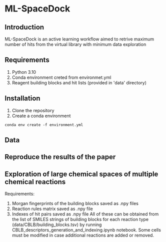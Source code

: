 # ML-SpaceDock

## Introduction
ML-SpaceDock is an active learning workflow aimed to retrive maximum number of hits from the virtual library with minimum data exploration

## Requirements
1. Python 3.10
2. Conda environment creted from environmet.yml
3. Reagent building blocks and hit lists (provided in 'data' directory)

## Installation 
1. Clone the repository
2. Create a conda environment
  ```
  conda env create -f environment.yml
  ```

## Data 

## Reproduce the results of the paper

## Exploration of large chemical spaces of multiple chemical reactions
  Requirements:
  1. Morgan fingerprints of the building blocks saved as .npy files
  2. Reaction rules matrix saved as .npy file
  3. Indexes of hit pairs saved as .npy file
  All of these can be obtained from the list of SMILES strings of building blocks for each reaction type (data/CBLB/building_blocks.tsv) by running CBLB_descriptors_generation_and_indexing.ipynb notebook.
  Some cells must be modified in case additional reactions are added or removed.
 
